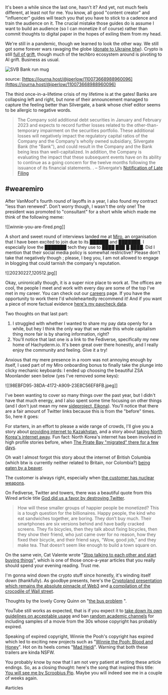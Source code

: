 It's been a while since the last one, hasn't it? And yet, not much feels different, at least not for me. You know, all good "content creator" and "influencer" guides will teach you that you have to stick to a cadence and train the audience on it. The crucial mistake those guides do is assume I want to build an audience (so I can monetize it of course) rather than commit thoughts to digital paper in the hopes of exiling them from my head.

We're still in a pandemic, though we learned to look the other way. We still got some forever wars ravaging the globe ([donate to Ukraine btw](https://docs.google.com/spreadsheets/d/1QJ1m6N9dXa3z0sGHKDYNd1salhxaI72pDbVeY4gBShE/htmlview#)). Crypto is still [full of grift](https://web3isgoinggreat.com/), though much of the techbro ecosystem around is pivoting to AI grift. Business as usual.

![SVB Bank run mug](../../media/svb-bank-run.png)

source: [https://journa.host/@jperlow/110073668988960096](https://journa.host/@jperlow/110073668988960096)

The third once-in-a-lifetime crisis of my lifetime is at the gates! Banks are collapsing left and right, but none of their announcement managed to capture the feeling better than Silvergate, a bank whose chief editor seems to be allergic to negative words.

>The Company sold additional debt securities in January and February 2023 and expects to record further losses related to the other-than-temporary impairment on the securities portfolio. These additional losses will negatively impact the regulatory capital ratios of the Company and the Company's wholly owned subsidiary, Silvergate Bank (the "Bank"), and could result in the Company and the Bank being less than well-capitalized. In addition, the Company is evaluating the impact that these subsequent events have on its ability to continue as a going concern for the twelve months following the issuance of its financial statements. . – Silvergate’s [Notification of Late Filing](https://www.sec.gov/Archives/edgar/data/1312109/000110465923027353/tm238251d1_nt10k.htm)

## #wearemiro
After VanMoof's fourth round of layoffs in a year, I also found my contract "less than renewed". Don't worry though, I wasn't the only one! The president was promoted to "consultant" for a short while which made me think of the following meme:

![[winnie-you-are-fired.png]]

A short and sweet round of interviews landed me at [Miro](https://medium.com/miro-engineering), an organisation that I have been excited to join due to its ██████ and ███████. I especially love the ███████ tech they use to ████ ███ █.████. Did I mention that their social media policy is somewhat restrictive? Please don't take that negatively though ; please, I beg you, I am not allowed to engage in blogging that could tarnish the company's reputation.

![[20230227_120512.jpg]]

Okay, unironically though, it is a super nice place to work at. The offices are cool, the people I meet and work with every day are some of the top I've met in my career. You can  check out our [careers](https://miro.com/careers/open-positions/) page. If you have the opportunity to work there I'd wholeheartedly recommend it! And if you want a piece of more factual evidence [here's my paycheck data](https://elk.zone/hachyderm.io/@alkoclick/109961691533243967).

Two thoughts on that last part:
1) I struggled with whether I wanted to share my pay data openly for a while, but hey I think the only way that we make this whole capitalism thing more fair is by sharing information, right?
2) You'll notice that last one is a link to the Fediverse, specifically my new home of Hachyderm.io. It's been great over there honestly, and I really enjoy the community and feeling. Give it a try!

Anxious that my mere presence in a room was not annoying enough by itself, I used part of my Miro onboarding bonus to finally take the plunge into clicky mechanic keyboards: I ended up choosing the beautiful ZSA Moonlander seen below (yes I've removed some keys):

![[98EBFD95-38DA-4172-A909-23E8C56EF8FB.jpeg]]

I've been wanting to cover so many things over the past year, but I didn't have that much energy, and I also spent some time focusing on other things (and I don't just mean my new [sideproject, Eikona](https://github.com/alkoclick/eikona)). You'll notice that there are a fair amount of Twitter links because this is from the "before" times. So, here it goes:

For starters, in an effort to please a wide range of crowds, I'll give you a story about [providing internet to Kazakhstan](https://www.codastory.com/authoritarian-tech/kazakhstan-shut-down-its-internet-these-programmers-opened-a-backdoor/), and a story about [taking North Korea's internet away](https://www.wired.com/story/north-korea-hacker-internet-outage/). Fun fact: North Korea's internet has been involved in high profile stories before, when [The Pirate Bay "migrated" there for a few days](https://torrentfreak.com/the-pirate-bay-moves-to-north-korea-gets-virtual-asylum-130304/).

Oh wait I almost forgot this story about the internet of British Columbia (which btw is currently neither related to Britain, nor Colombia?) [being eaten by a beaver](https://twitter.com/netblocks/status/1536416663385546756?t=rM5ab-TNsV_59xtUjMDdsQ).

The customer is always right, especially when [the customer has nuclear weapons](https://gcc.gnu.org/bugzilla/show_bug.cgi?id=95644#c4).

On Fediverse, Twitter and towers, there was a beautiful quote from this Wired article title [God did us a favor by destroying Twitter](https://www.wired.com/story/god-did-us-a-favor-by-destroying-twitter/).

> How will these smaller groups of happier people be monetized? This is a tough question for the billionaires. Happy people, the kind who eat sandwiches together, are boring. They don’t buy much. Their smartphones are six versions behind and have badly cracked screens. They fix bicycles, then they talk about fixing bicycles, then they show their friend, who just came over for no reason, how they fixed their bicycle, and their friend says, “Wow, good job,” and they make tea. That doesn’t seem like enough to build a town square on.

On the same vein, Cat Valente wrote "[Stop talking to each other and start buying things](https://catvalente.substack.com/p/stop-talking-to-each-other-and-start)", which is one of those once-a-year articles that you really should spend your evening reading. Trust me.

I'm gonna wind down the crypto stuff since honestly, it's winding itself down (thankfully). As goodbye presents, here's the [Cryptoland presentation which remains the absolute pinnacle of Web3](https://twitter.com/molly0xFFF/status/1478500436873293828) and [a compilation of the crocodile of Wall street](https://www.youtube.com/watch?v=YYo4jNvQ0y4).

Thoughts by the lovely Corey Quinn on "[the bus problem](https://twitter.com/QuinnyPig/status/1377737856232255489) ".

YouTube still works as expected, that is if you expect it to [take down its own guidelines on acceptable usage](https://twitter.com/Talen_Lee/status/1509887583743983622?t=AzGKetFqUaFGhWdT2qnh1A) and ban [random academic channels](https://twitter.com/BryanVanNorden/status/1534520346560323585) for including samples of a movie from the 30s whose copyright has probably expired.

Speaking of expired copyright, Winnie the Pooh's copyright has expired which led to exciting new projects such as "[Winnie the Pooh: Blood and Honey](https://www.youtube.com/watch?v=W3E74j_xFtg)". Hot on its heels comes "[Mad Heidi](https://www.youtube.com/watch?v=tjGIWcOrq-I)". Warning that both these trailers are kinda NSFW.

You probably know by now that I am not very patient at writing these article endings. So, as a closing thought: here's the song that inspired this title: [You will see me by Scroobius Pip](https://www.youtube.com/watch?v=j0gNWUMl8t0). Maybe you will indeed see me in a couple of weeks again.

#articles 